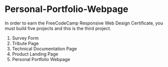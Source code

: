 # Personal-Portfolio-Webpage

In order to earn the FreeCodeCamp Responsive Web Design Certificate, you must build five projects and this is the third project.

1. Survey Form
2. Tribute Page
3. Technical Documentation Page
4. Product Landing Page
5. Personal Portfolio Webpage
